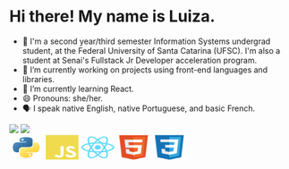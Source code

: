 <h1>Hi there! My name is Luiza.</h1>

  - 💬 I'm a second year/third semester Information Systems undergrad student, at the Federal University of Santa Catarina (UFSC). I'm also a student at Senai's Fullstack Jr Developer acceleration program.
  - 🔭 I’m currently working on projects using front-end languages and libraries.
  - 🌱 I’m currently learning React.
  - 😄 Pronouns: she/her.
  - 🗣️ I speak native English, native Portuguese, and basic French.
  
  <div>
    <img height="160em" src="https://github-readme-stats.vercel.app/api?username=luizamedeiros&custom_title=My%20GitHub%20Stats%0A%0A&theme=tokyonight">
    <img height="160em" src="https://github-readme-stats.vercel.app/api/top-langs/?username=luizamedeiros&count_private=true&show_icons=true&langs_count=4&custom_title=My%20Most%20Used%20Languages%0A%0A&theme=tokyonight&layout=compact">
   </div>
  <div style="display: inline-block">
    <img align="center" height="45" width ="60" src="https://raw.githubusercontent.com/devicons/devicon/master/icons/python/python-original.svg">
    <img align="center" height="45" width ="60" src="https://raw.githubusercontent.com/devicons/devicon/master/icons/javascript/javascript-plain.svg">
    <img align="center" height="45" width ="60" src="https://raw.githubusercontent.com/devicons/devicon/master/icons/react/react-original.svg">
    <img align="center" height="45" width ="60" src="https://raw.githubusercontent.com/devicons/devicon/master/icons/html5/html5-original.svg">
    <img align="center" height="45" width ="60" src="https://raw.githubusercontent.com/devicons/devicon/master/icons/css3/css3-original.svg">
  </div>
